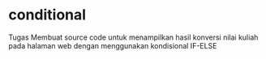 # conditional
Tugas Membuat source code untuk menampilkan hasil konversi nilai kuliah pada halaman web dengan menggunakan kondisional IF-ELSE
